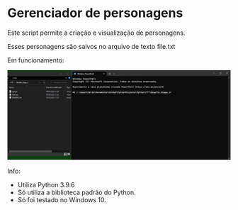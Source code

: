 # Gerenciador de personagens

Este script permite a criação e visualização de personagens.

Esses personagens são salvos no arquivo de texto file.txt

Em funcionamento:

![gif](5gif.gif)


Info:
- Utiliza Python 3.9.6
- Só utiliza a biblioteca padrão do Python.
- Só foi testado no Windows 10.
